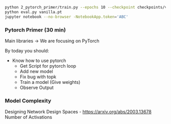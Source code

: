 ```bash
python 2_pytorch_primer/train.py --epochs 10 --checkpoint checkpoints/vanilla
python eval.py vanilla.pt
jupyter notebook --no-browser -NotebookApp.token='ABC'
```

### Pytorch Primer (30 min)

Main libraries -> We are focusing on PyTorch

By today you should:
- Know how to use pytorch
	- Get Script for pytorch loop
	- Add new model
	- Fix bug with topk
	- Train a model (Give weights)
	- Observe Output



### Model Complexity
Designing Network Design Spaces - https://arxiv.org/abs/2003.13678
Number of Activations



